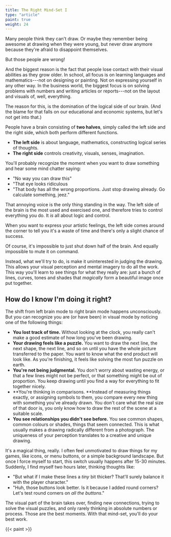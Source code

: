 ```yaml
---
title: The Right Mind-Set I
type: "article"
paint: true
weight: 24
---
```


Many people think they can't draw. Or maybe they remember being awesome at drawing when they were young, but never draw anymore because they're afraid to disappoint themselves. 

But those people are wrong!

And the biggest reason is the fact that people lose contact with their visual abilities as they grow older. In school, all focus is on learning languages and mathematics---not on designing or painting. Not on expressing yourself in any other way. In the business world, the biggest focus is on solving problems with numbers and writing articles or reports---not on the layout and visuals of, well, everything.

The reason for this, is the domination of the logical side of our brain. (And the blame for that falls on our educational and economic systems, but let's not get into that.) 

People have a brain consisting of **two halves**, simply called the left side and the right side, which both perform different functions. 

* **The left side** is about language, mathematics, constructing logical series of thoughts.
* **The right side** controls creativity, visuals, senses, imagination.

You'll probably recognize the moment when you want to draw something and hear some mind chatter saying:

* "No way you can draw this"
* "That eye looks ridiculous
* "That body has all the wrong proportions. Just stop drawing already. Go calculate something, jeez."

That annoying voice is the only thing standing in the way. The left side of the brain is the most used and exercised one, and therefore tries to control everything you do. It _is_ all about logic and control.

When you want to express your artistic feelings, the left side comes around the corner to tell you it's a waste of time and there's only a slight chance of success.

Of course, it's impossible to just shut down half of the brain. And equally impossible to mute it on command. 

Instead, what we'll try to do, is make it uninterested in judging the drawing. This allows your visual perception and mental imagery to do all the work. This way you'll learn to see things for what they really are: just a bunch of lines, curves, tones and shades that *magically* form a beautiful image once put together.

## How do I know I'm doing it right?

The shift from left brain mode to right brain mode happens unconsciously. But you can recognize you are (or have been) in visual mode by noticing one of the following things:

-   **You lost track of time.** Without looking at the clock, you really can't make a good estimate of how long you've been drawing.
-   **Your drawing feels like a puzzle.** You want to draw the next line, the next shape, the next line, and so on until you have the whole picture transferred to the paper. You want to know what the end product will look like. As you're finishing, it feels like solving the most fun puzzle on earth.
-   **You're not being judgmental.** You don't worry about wasting energy, or that a few lines might not be perfect, or that something might be out of proportion. You keep drawing until you find a way for everything to fit together nicely.
-   **You're thinking in comparisons. **Instead of measuring things exactly, or assigning symbols to them, you compare every new thing with something you've already drawn. You don't care what the real size of that door is, you only know how to draw the rest of the scene at a suitable scale.
-   **You see relationships you didn't see before.** You see common shapes, common colours or shades, things that seem connected. This is what usually makes a drawing radically different from a photograph. The uniqueness of your perception translates to a creative and unique drawing.

It's a magical thing, really. I often feel unmotivated to draw things for my games, like icons, or menu buttons, or a simple background landscape. But once I force myself to start, this switch usually happens after 15-30 minutes. Suddenly, I find myself two hours later, thinking thoughts like:

* "But what if I make these lines a _tiny_ bit thicker? That'll surely balance it with the player character."
* "Huh, those buttons look better. Is it because I added round corners? Let's test round corners on _all the buttons_."

The visual part of the brain takes over, finding new connections, trying to solve the visual puzzles, and only rarely thinking in absolute numbers or process. Those are the best moments. With that mind-set, you'll do your best work.

{{< paint >}}